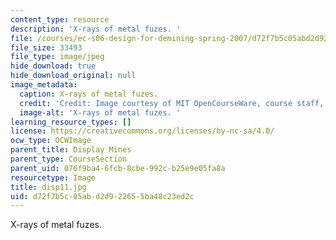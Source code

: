 ```yaml
---
content_type: resource
description: 'X-rays of metal fuzes. '
file: /courses/ec-s06-design-for-demining-spring-2007/d72f7b5c05abd2d922655ba48c23ed2c_disp11.jpg
file_size: 33493
file_type: image/jpeg
hide_download: true
hide_download_original: null
image_metadata:
  caption: X-rays of metal fuzes.
  credit: 'Credit: Image courtesy of MIT OpenCourseWare, course staff, and students.'
  image-alt: 'X-rays of metal fuzes. '
learning_resource_types: []
license: https://creativecommons.org/licenses/by-nc-sa/4.0/
ocw_type: OCWImage
parent_title: Display Mines
parent_type: CourseSection
parent_uid: 076f9ba4-6fcb-8cbe-992c-b25e9e05fa8a
resourcetype: Image
title: disp11.jpg
uid: d72f7b5c-05ab-d2d9-2265-5ba48c23ed2c
---
```

X-rays of metal fuzes. 
